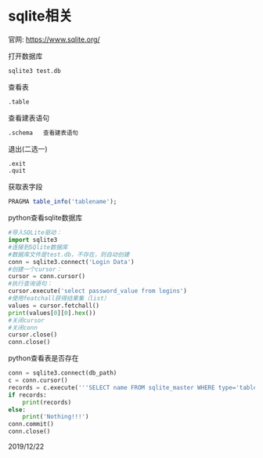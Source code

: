 # sqlite相关

官网: https://www.sqlite.org/  

打开数据库  
```r
sqlite3 test.db
```

查看表  
```r
.table
```

查看建表语句  
```r
.schema   查看建表语句
```

退出(二选一)  
```r
.exit
.quit
```

获取表字段  
```r
PRAGMA table_info('tablename');
```

python查看sqlite数据库  
```python
#导入SQLite驱动：
import sqlite3
#连接到SQlite数据库
#数据库文件是test.db，不存在，则自动创建
conn = sqlite3.connect('Login Data')
#创建一个cursor：
cursor = conn.cursor()
#执行查询语句：
cursor.execute('select password_value from logins')
#使用featchall获得结果集（list）
values = cursor.fetchall()
print(values[0][0].hex()) 
#关闭cursor
#关闭conn
cursor.close()
conn.close()
```

python查看表是否存在  
```python
conn = sqlite3.connect(db_path)
c = conn.cursor()
records = c.execute('''SELECT name FROM sqlite_master WHERE type='table' and name='fn';''').fetchall()
if records:
    print(records)
else:
    print('Nothing!!!')
conn.commit()
conn.close()
```


2019/12/22  
